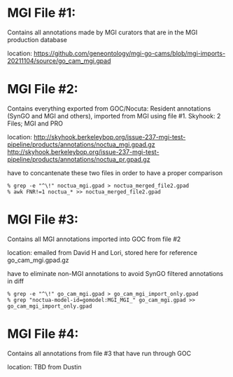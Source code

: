 # MGI File #1: 
Contains all annotations made by MGI curators that are in the MGI production database

location: https://github.com/geneontology/mgi-go-cams/blob/mgi-imports-20211104/source/go_cam_mgi.gpad
  

# MGI File #2: 
Contains everything exported from GOC/Nocuta: Resident annotations (SynGO and MGI and others), imported from MGI using file #1. 
Skyhook: 2 Files; MGI and PRO

location: http://skyhook.berkeleybop.org/issue-237-mgi-test-pipeline/products/annotations/noctua_mgi.gpad.gz
            http://skyhook.berkeleybop.org/issue-237-mgi-test-pipeline/products/annotations/noctua_pr.gpad.gz

have to concantenate these two files in order to have a proper comparison
```
% grep -e "^\!" noctua_mgi.gpad > noctua_merged_file2.gpad
% awk FNR!=1 noctua_* >> noctua_merged_file2.gpad
```
# MGI File #3: 
Contains all MGI annotations imported into GOC from file #2

location: emailed from David H and Lori, stored here for reference
go_cam_mgi.gpad.gz
  
have to eliminate non-MGI annotations to avoid SynGO filtered annotations in diff
```
% grep -e "^\!" go_cam_mgi.gpad > go_cam_mgi_import_only.gpad
% grep "noctua-model-id=gomodel:MGI_MGI_" go_cam_mgi.gpad >> go_cam_mgi_import_only.gpad
```  
  
# MGI File #4: 
Contains all annotations from file #3 that have run through GOC

location: TBD from Dustin
  
  
  
